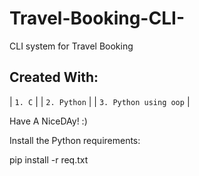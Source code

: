 # Travel-Booking-CLI-

CLI system for Travel Booking

## Created With:
  | `1. C`       |
  | `2. Python`        | 
  | `3. Python using oop`         |

Have A NiceDAy! :)

Install the Python requirements:

pip install -r req.txt
